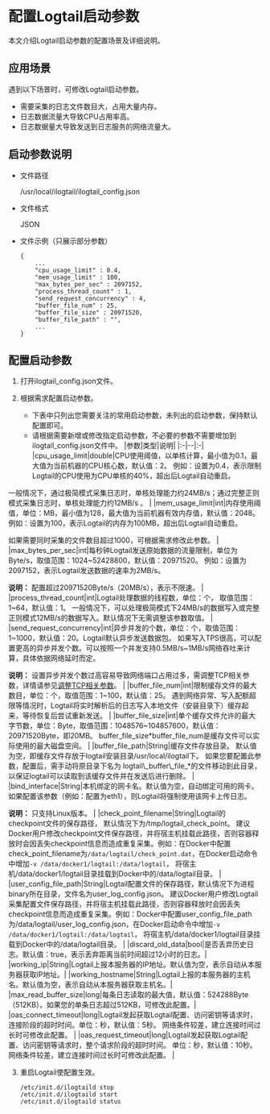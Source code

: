 # 配置Logtail启动参数

本文介绍Logtail启动参数的配置场景及详细说明。

## 应用场景

遇到以下场景时，可修改Logtail启动参数。

-   需要采集的日志文件数目大，占用大量内存。
-   日志数据流量大导致CPU占用率高。
-   日志数据量大导致发送到日志服务的网络流量大。

## 启动参数说明

-   文件路径

    /usr/local/ilogtail/ilogtail\_config.json

-   文件格式

    JSON

-   文件示例（只展示部分参数）

    ```
    {
        ...
        "cpu_usage_limit" : 0.4,
        "mem_usage_limit" : 100,
        "max_bytes_per_sec" : 2097152,
        "process_thread_count" : 1,
        "send_request_concurrency" : 4,
        "buffer_file_num" : 25,
        "buffer_file_size" : 20971520,
        "buffer_file_path" : "",
        ...
    }
    ```


## 配置启动参数

1.  打开ilogtail\_config.json文件。

2.  根据需求配置启动参数。

    -   下表中只列出您需要关注的常用启动参数，未列出的启动参数，保持默认配置即可。
    -   请根据需要新增或修改指定启动参数，不必要的参数不需要增加到ilogtail\_config.json文件中。
    |参数|类型|说明|
    |:-|--|:-|
    |cpu\_usage\_limit|double|CPU使用阈值，以单核计算，最小值为0.1，最大值为当前机器的CPU核心数，默认值：2。 例如：设置为0.4，表示限制Logtail的CPU使用为CPU单核的40%，超出后Logtail自动重启。

一般情况下，通过极简模式采集日志时，单核处理能力约24MB/s；通过完整正则模式采集日志时，单核处理能力约12MB/s 。 |
    |mem\_usage\_limit|int|内存使用阈值，单位：MB，最小值为128，最大值为当前机器有效内存值，默认值：2048。 例如：设置为100，表示Logtail的内存为100MB，超出后Logtail自动重启。

如果需要同时采集的文件数目超过1000，可根据需求修改此参数。 |
    |max\_bytes\_per\_sec|int|每秒钟Logtail发送原始数据的流量限制，单位为Byte/s，取值范围：1024~52428800，默认值：20971520。 例如：设置为2097152，表示Logtail发送数据的速率为2MB/s。

**说明：** 配置超过20971520Byte/s（20MB/s），表示不限速。 |
    |process\_thread\_count|int|Logtail处理数据的线程数，单位：个， 取值范围：1~64，默认值：1。 一般情况下，可以处理极简模式下24MB/s的数据写入或完整正则模式12MB/s的数据写入。默认情况下无需调整该参数取值。 |
    |send\_request\_concurrency|int|异步并发的个数，单位：个，取值范围：1~1000，默认值：20。Logtail默认异步发送数据包。 如果写入TPS很高，可以配置更高的异步并发个数。可以按照一个并发支持0.5MB/s~1MB/s网络吞吐来计算，具体依据网络延时而定。

**说明：** 设置异步并发个数过高容易导致网络端口占用过多，需调整TCP相关参数，详情请参见[调整TCP相关参数](https://yq.aliyun.com/articles/52884)。 |
    |buffer\_file\_num|int|限制缓存文件的最大数目，单位：个，取值范围：1~100，默认值：25。 遇到网络异常、写入配额超限等情况时，Logtail将实时解析后的日志写入本地文件（安装目录下）缓存起来，等待恢复后尝试重新发送。 |
    |buffer\_file\_size|int|单个缓存文件允许的最大字节数，单位：Byte，取值范围：1048576~104857600，默认值：20971520Byte，即20MB。 buffer\_file\_size\*buffer\_file\_num是缓存文件可以实际使用的最大磁盘空间。 |
    |buffer\_file\_path|String|缓存文件存放目录。 默认值为空，即缓存文件存放于logtail安装目录/usr/local/ilogtail下。 如果您要配置此参数，配置后，需手动将原目录下名为 logtail\\\_buffer\\\_file\_\*的文件移动到此目录，以保证logtail可以读取到该缓存文件并在发送后进行删除。 |
    |bind\_interface|String|本机绑定的网卡名。默认值为空，自动绑定可用的网卡。 如果配置该参数（例如：配置为eth1），则Logtail将强制使用该网卡上传日志。

**说明：** 只支持Linux版本。 |
    |check\_point\_filename|String|Logtail的checkpoint文件的保存路径， 默认情况下为/tmp/logtail\_check\_point。 建议Docker用户修改checkpoint文件保存路径，并将宿主机挂载此路径，否则容器释放时会因丢失checkpoint信息而造成重复采集。例如：在Docker中配置check\_point\_filename为`/data/logtail/check_point.dat`，在Docker启动命令中增加`-v /data/docker1/logtail:/data/logtail`， 将宿主机/data/docker1/logtail目录挂载到Docker中的/data/logtail目录。 |
    |user\_config\_file\_path|String|Logtail配置文件的保存路径，默认情况下为进程binary所在目录，文件名为user\_log\_config.json。 建议Docker用户修改Logtail采集配置文件保存路径，并将宿主机挂载此路径，否则容器释放时会因丢失checkpoint信息而造成重复采集。例如：Docker中配置user\_config\_file\_path为/data/logtail/user\_log\_config.json，在Docker启动命令中增加`-v /data/docker1/logtail:/data/logtail`， 将宿主机/data/docker1/logtail目录挂载到Docker中的/data/logtail目录。 |
    |discard\_old\_data|bool|是否丢弃历史日志。默认值：true，表示丢弃距离当前时间超过12小时的日志。|
    |working\_ip|String|Logtail上报本服务器的IP地址。默认值为空，表示自动从本服务器获取IP地址。|
    |working\_hostname|String|Logtail上报的本服务器的主机名。默认值为空，表示自动从本服务器获取主机名。|
    |max\_read\_buffer\_size|long|每条日志读取的最大值，默认值：524288Byte（512KB）。如果您的单条日志超过512KB，可修改此配置。|
    |oas\_connect\_timeout|long|Logtail发起获取Logtail配置、访问密钥等请求时，连接阶段的超时时间。单位：秒，默认值：5秒。 网络条件较差，建立连接时间过长时可修改此配置。 |
    |oas\_request\_timeout|long|Logtail发起获取Logtail配置、访问密钥等请求时，整个请求阶段的超时时间。 单位：秒，默认值：10秒。 网络条件较差，建立连接时间过长时可修改此配置。 |

3.  重启Logtail使配置生效。

    ```
    /etc/init.d/ilogtaild stop
    /etc/init.d/ilogtaild start
    /etc/init.d/ilogtaild status
    ```


